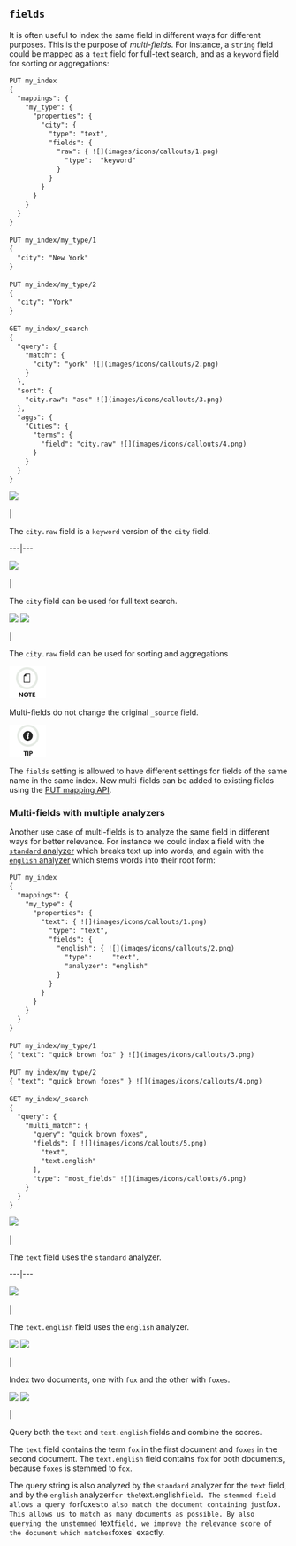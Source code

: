 ## `fields`

It is often useful to index the same field in different ways for different purposes. This is the purpose of _multi-fields_. For instance, a `string` field could be mapped as a `text` field for full-text search, and as a `keyword` field for sorting or aggregations:
    
    
    PUT my_index
    {
      "mappings": {
        "my_type": {
          "properties": {
            "city": {
              "type": "text",
              "fields": {
                "raw": { ![](images/icons/callouts/1.png)
                  "type":  "keyword"
                }
              }
            }
          }
        }
      }
    }
    
    PUT my_index/my_type/1
    {
      "city": "New York"
    }
    
    PUT my_index/my_type/2
    {
      "city": "York"
    }
    
    GET my_index/_search
    {
      "query": {
        "match": {
          "city": "york" ![](images/icons/callouts/2.png)
        }
      },
      "sort": {
        "city.raw": "asc" ![](images/icons/callouts/3.png)
      },
      "aggs": {
        "Cities": {
          "terms": {
            "field": "city.raw" ![](images/icons/callouts/4.png)
          }
        }
      }
    }

![](images/icons/callouts/1.png)

| 

The `city.raw` field is a `keyword` version of the `city` field.   
  
---|---  
  
![](images/icons/callouts/2.png)

| 

The `city` field can be used for full text search.   
  
![](images/icons/callouts/3.png) ![](images/icons/callouts/4.png)

| 

The `city.raw` field can be used for sorting and aggregations   
  
![Note](images/icons/note.png)

Multi-fields do not change the original `_source` field.

![Tip](images/icons/tip.png)

The `fields` setting is allowed to have different settings for fields of the same name in the same index. New multi-fields can be added to existing fields using the [PUT mapping API](indices-put-mapping.html "Put Mapping").

### Multi-fields with multiple analyzers

Another use case of multi-fields is to analyze the same field in different ways for better relevance. For instance we could index a field with the [`standard` analyzer](analysis-standard-analyzer.html "Standard Analyzer") which breaks text up into words, and again with the [`english` analyzer](analysis-lang-analyzer.html#english-analyzer "english analyzer") which stems words into their root form:
    
    
    PUT my_index
    {
      "mappings": {
        "my_type": {
          "properties": {
            "text": { ![](images/icons/callouts/1.png)
              "type": "text",
              "fields": {
                "english": { ![](images/icons/callouts/2.png)
                  "type":     "text",
                  "analyzer": "english"
                }
              }
            }
          }
        }
      }
    }
    
    PUT my_index/my_type/1
    { "text": "quick brown fox" } ![](images/icons/callouts/3.png)
    
    PUT my_index/my_type/2
    { "text": "quick brown foxes" } ![](images/icons/callouts/4.png)
    
    GET my_index/_search
    {
      "query": {
        "multi_match": {
          "query": "quick brown foxes",
          "fields": [ ![](images/icons/callouts/5.png)
            "text",
            "text.english"
          ],
          "type": "most_fields" ![](images/icons/callouts/6.png)
        }
      }
    }

![](images/icons/callouts/1.png)

| 

The `text` field uses the `standard` analyzer.   
  
---|---  
  
![](images/icons/callouts/2.png)

| 

The `text.english` field uses the `english` analyzer.   
  
![](images/icons/callouts/3.png) ![](images/icons/callouts/4.png)

| 

Index two documents, one with `fox` and the other with `foxes`.   
  
![](images/icons/callouts/5.png) ![](images/icons/callouts/6.png)

| 

Query both the `text` and `text.english` fields and combine the scores.   
  
The `text` field contains the term `fox` in the first document and `foxes` in the second document. The `text.english` field contains `fox` for both documents, because `foxes` is stemmed to `fox`.

The query string is also analyzed by the `standard` analyzer for the `text` field, and by the `english` analyzer` for the `text.english` field. The stemmed field allows a query for `foxes` to also match the document containing just `fox`. This allows us to match as many documents as possible. By also querying the unstemmed `text` field, we improve the relevance score of the document which matches `foxes` exactly.
